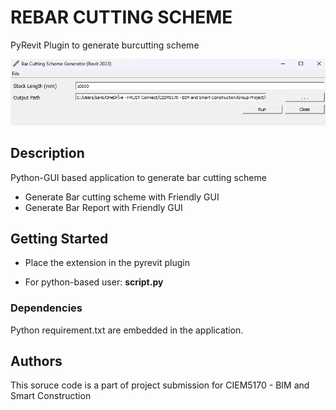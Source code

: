 # REBAR CUTTING SCHEME

PyRevit Plugin to generate burcutting scheme

![Rebar cutting scheme][product-screenshot]

## Description

Python-GUI based application to generate bar cutting scheme
*	Generate Bar cutting scheme with Friendly GUI
*	Generate Bar Report with Friendly GUI

## Getting Started

* Place the extension in the pyrevit plugin
- For python-based user: **script.py**

### Dependencies

Python requirement.txt are embedded in the application. 

## Authors

This soruce code is a part of project submission for CIEM5170 - BIM and Smart Construction

<!-- MARKDOWN LINKS & IMAGES -->
[product-screenshot]: images/screenshot01.png
